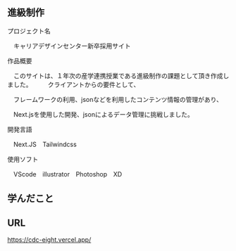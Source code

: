 ## 進級制作

プロジェクト名

　キャリアデザインセンター新卒採用サイト


作品概要

　このサイトは、１年次の産学連携授業である進級制作の課題として頂き作成しました。
　
　クライアントからの要件として、

　フレームワークの利用、jsonなどを利用したコンテンツ情報の管理があり、

　Next.jsを使用した開発、jsonによるデータ管理に挑戦しました。


開発言語

　Next.JS　Tailwindcss


使用ソフト

　VScode　illustrator　Photoshop　XD
 
 
## 学んだこと



## URL
https://cdc-eight.vercel.app/
